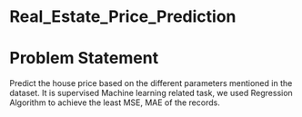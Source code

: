 # Real_Estate_Price_Prediction

# Problem Statement

Predict the house price based on the different parameters mentioned in the dataset. It is supervised Machine learning related task, we used Regression Algorithm to achieve the least MSE, MAE of the records.  
